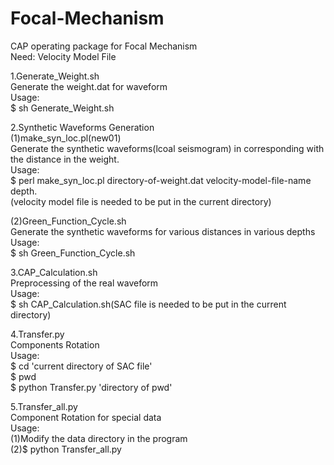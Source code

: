 # Focal-Mechanism

CAP operating package for Focal Mechanism  
Need: Velocity Model File

1.Generate_Weight.sh  
  Generate the weight.dat for waveform  
  Usage:  
  $ sh Generate_Weight.sh

2.Synthetic Waveforms Generation  
  (1)make_syn_loc.pl(new01)  
    Generate the synthetic waveforms(lcoal seismogram) in corresponding with the distance in the weight.  
    Usage:  
    $ perl make_syn_loc.pl directory-of-weight.dat velocity-model-file-name depth.   
      (velocity model file is needed to be put in the current directory)  

  (2)Green_Function_Cycle.sh  
    Generate the synthetic waveforms for various distances in various depths  
    Usage:  
    $ sh Green_Function_Cycle.sh  

3.CAP_Calculation.sh  
  Preprocessing of the real waveform  
  Usage:  
  $ sh CAP_Calculation.sh(SAC file is needed to be put in the current directory)  

4.Transfer.py  
  Components Rotation  
  Usage:   
  $ cd 'current directory of SAC file'  
  $ pwd  
  $ python Transfer.py 'directory of pwd'  

5.Transfer_all.py  
  Component Rotation for special data  
  Usage:  
  (1)Modify the data directory in the program  
  (2)$ python Transfer_all.py
